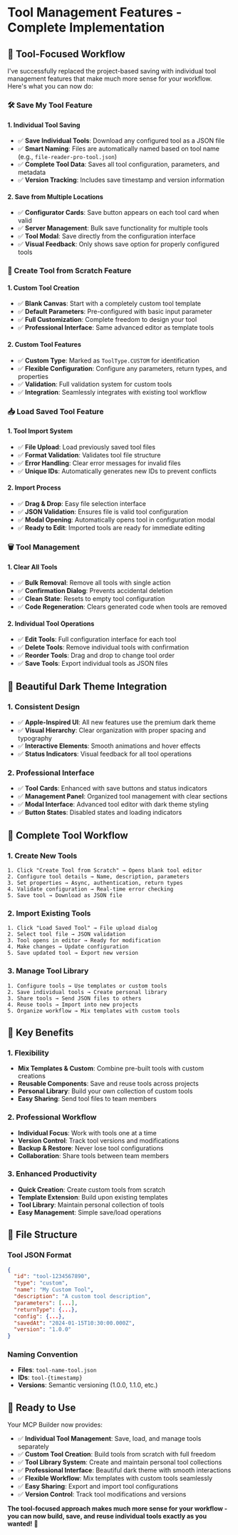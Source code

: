 # Tool Management Features - Complete Implementation

## 🎯 **Tool-Focused Workflow**

I've successfully replaced the project-based saving with individual tool management features that make much more sense for your workflow. Here's what you can now do:

### **🛠️ Save My Tool Feature**

#### **1. Individual Tool Saving**
- ✅ **Save Individual Tools**: Download any configured tool as a JSON file
- ✅ **Smart Naming**: Files are automatically named based on tool name (e.g., `file-reader-pro-tool.json`)
- ✅ **Complete Tool Data**: Saves all tool configuration, parameters, and metadata
- ✅ **Version Tracking**: Includes save timestamp and version information

#### **2. Save from Multiple Locations**
- ✅ **Configurator Cards**: Save button appears on each tool card when valid
- ✅ **Server Management**: Bulk save functionality for multiple tools
- ✅ **Tool Modal**: Save directly from the configuration interface
- ✅ **Visual Feedback**: Only shows save option for properly configured tools

### **🎨 Create Tool from Scratch Feature**

#### **1. Custom Tool Creation**
- ✅ **Blank Canvas**: Start with a completely custom tool template
- ✅ **Default Parameters**: Pre-configured with basic input parameter
- ✅ **Full Customization**: Complete freedom to design your tool
- ✅ **Professional Interface**: Same advanced editor as template tools

#### **2. Custom Tool Features**
- ✅ **Custom Type**: Marked as `ToolType.CUSTOM` for identification
- ✅ **Flexible Configuration**: Configure any parameters, return types, and properties
- ✅ **Validation**: Full validation system for custom tools
- ✅ **Integration**: Seamlessly integrates with existing tool workflow

### **📥 Load Saved Tool Feature**

#### **1. Tool Import System**
- ✅ **File Upload**: Load previously saved tool files
- ✅ **Format Validation**: Validates tool file structure
- ✅ **Error Handling**: Clear error messages for invalid files
- ✅ **Unique IDs**: Automatically generates new IDs to prevent conflicts

#### **2. Import Process**
- ✅ **Drag & Drop**: Easy file selection interface
- ✅ **JSON Validation**: Ensures file is valid tool configuration
- ✅ **Modal Opening**: Automatically opens tool in configuration modal
- ✅ **Ready to Edit**: Imported tools are ready for immediate editing

### **🗑️ Tool Management**

#### **1. Clear All Tools**
- ✅ **Bulk Removal**: Remove all tools with single action
- ✅ **Confirmation Dialog**: Prevents accidental deletion
- ✅ **Clean State**: Resets to empty tool configuration
- ✅ **Code Regeneration**: Clears generated code when tools are removed

#### **2. Individual Tool Operations**
- ✅ **Edit Tools**: Full configuration interface for each tool
- ✅ **Delete Tools**: Remove individual tools with confirmation
- ✅ **Reorder Tools**: Drag and drop to change tool order
- ✅ **Save Tools**: Export individual tools as JSON files

## 🎨 **Beautiful Dark Theme Integration**

### **1. Consistent Design**
- ✅ **Apple-Inspired UI**: All new features use the premium dark theme
- ✅ **Visual Hierarchy**: Clear organization with proper spacing and typography
- ✅ **Interactive Elements**: Smooth animations and hover effects
- ✅ **Status Indicators**: Visual feedback for all tool operations

### **2. Professional Interface**
- ✅ **Tool Cards**: Enhanced with save buttons and status indicators
- ✅ **Management Panel**: Organized tool management with clear sections
- ✅ **Modal Interface**: Advanced tool editor with dark theme styling
- ✅ **Button States**: Disabled states and loading indicators

## 🔄 **Complete Tool Workflow**

### **1. Create New Tools**
```
1. Click "Create Tool from Scratch" → Opens blank tool editor
2. Configure tool details → Name, description, parameters
3. Set properties → Async, authentication, return types
4. Validate configuration → Real-time error checking
5. Save tool → Download as JSON file
```

### **2. Import Existing Tools**
```
1. Click "Load Saved Tool" → File upload dialog
2. Select tool file → JSON validation
3. Tool opens in editor → Ready for modification
4. Make changes → Update configuration
5. Save updated tool → Export new version
```

### **3. Manage Tool Library**
```
1. Configure tools → Use templates or custom tools
2. Save individual tools → Create personal library
3. Share tools → Send JSON files to others
4. Reuse tools → Import into new projects
5. Organize workflow → Mix templates with custom tools
```

## 🚀 **Key Benefits**

### **1. Flexibility**
- **Mix Templates & Custom**: Combine pre-built tools with custom creations
- **Reusable Components**: Save and reuse tools across projects
- **Personal Library**: Build your own collection of custom tools
- **Easy Sharing**: Send tool files to team members

### **2. Professional Workflow**
- **Individual Focus**: Work with tools one at a time
- **Version Control**: Track tool versions and modifications
- **Backup & Restore**: Never lose tool configurations
- **Collaboration**: Share tools between team members

### **3. Enhanced Productivity**
- **Quick Creation**: Create custom tools from scratch
- **Template Extension**: Build upon existing templates
- **Tool Library**: Maintain personal collection of tools
- **Easy Management**: Simple save/load operations

## 📁 **File Structure**

### **Tool JSON Format**
```json
{
  "id": "tool-1234567890",
  "type": "custom",
  "name": "My Custom Tool",
  "description": "A custom tool description",
  "parameters": [...],
  "returnType": {...},
  "config": {...},
  "savedAt": "2024-01-15T10:30:00.000Z",
  "version": "1.0.0"
}
```

### **Naming Convention**
- **Files**: `tool-name-tool.json`
- **IDs**: `tool-{timestamp}`
- **Versions**: Semantic versioning (1.0.0, 1.1.0, etc.)

## 🎉 **Ready to Use**

Your MCP Builder now provides:

- ✅ **Individual Tool Management**: Save, load, and manage tools separately
- ✅ **Custom Tool Creation**: Build tools from scratch with full freedom
- ✅ **Tool Library System**: Create and maintain personal tool collections
- ✅ **Professional Interface**: Beautiful dark theme with smooth interactions
- ✅ **Flexible Workflow**: Mix templates with custom tools seamlessly
- ✅ **Easy Sharing**: Export and import tool configurations
- ✅ **Version Control**: Track tool modifications and versions

**The tool-focused approach makes much more sense for your workflow - you can now build, save, and reuse individual tools exactly as you wanted!** 🎉
